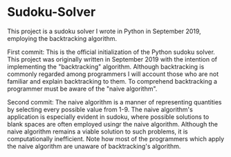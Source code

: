 # Sudoku-Solver
This project is a sudoku solver I wrote in Python in September 2019, employing the backtracking algorithm.

First commit:
This is the official initialization of the Python sudoku solver. This project was originally written in September 2019 with the intention of implementing the "backtracking" algorithm. Although backtracking is commonly regarded among programmers I will account those who are not familiar and explain backtracking to them. To comprehend backtracking a programmer must be aware of the "naive algorithm".

Second commit:
The naive algorithm is a manner of representing quantities by selecting every possible value from 1-9. The naive algorithm's application is especially evident in sudoku, where possible solutions to blank spaces are often employed usingr the naive algorithm. Although the naive algorithm remains a viable solution to such problems, it is computationally inefficient. Note how most of the programmers which apply the naive algorithm are unaware of backtracking's algorithm.

